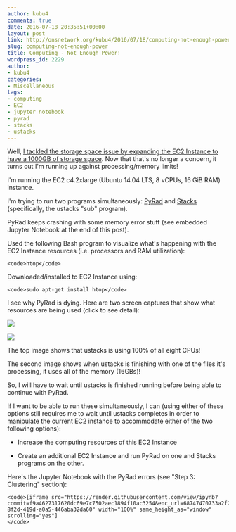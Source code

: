 ```yaml
---
author: kubu4
comments: true
date: 2016-07-18 20:35:51+00:00
layout: post
link: http://onsnetwork.org/kubu4/2016/07/18/computing-not-enough-power/
slug: computing-not-enough-power
title: Computing - Not Enough Power!
wordpress_id: 2229
author:
- kubu4
categories:
- Miscellaneous
tags:
- computing
- EC2
- jupyter notebook
- pyrad
- stacks
- ustacks
---
```


Well, [I tackled the storage space issue by expanding the EC2 Instance to have a 1000GB of storage space](http://onsnetwork.org/kubu4/2016/07/17/computing-amazon-ec2-instance-out-of-space/). Now that that's no longer a concern, it turns out I'm running up against processing/memory limits!

I'm running the EC2 c4.2xlarge (Ubuntu 14.04 LTS, 8 vCPUs, 16 GiB RAM) instance.

I'm trying to run two programs simultaneously: [PyRad](http://dereneaton.com/software/pyrad/) and [Stacks](http://catchenlab.life.illinois.edu/stacks/) (specifically, the ustacks "sub" program).

PyRad keeps crashing with some memory error stuff (see embedded Jupyter Notebook at the end of this post).

Used the following Bash program to visualize what's happening with the EC2 Instance resources (i.e. processors and RAM utilization):


    
    <code>htop</code>



Downloaded/installed to EC2 Instance using:


    
    <code>sudo apt-get install htop</code>





I see why PyRad is dying. Here are two screen captures that show what resources are being used (click to see detail):



[![](http://eagle.fish.washington.edu/Arabidopsis/20160718_ec2_ustacks_cpus.png)](http://eagle.fish.washington.edu/Arabidopsis/20160718_ec2_ustacks_cpus.png)



[![](http://eagle.fish.washington.edu/Arabidopsis/20160718_ec2_ustacks_mem.png)](http://eagle.fish.washington.edu/Arabidopsis/20160718_ec2_ustacks_mem.png)





The top image shows that ustacks is using 100% of all eight CPUs!

The second image shows when ustacks is finishing with one of the files it's processing, it uses all of the memory (16GBs)!

So, I will have to wait until ustacks is finished running before being able to continue with PyRad.

If I want to be able to run these simultaneously, I can (using either of these options still requires me to wait until ustacks completes in order to manipulate the current EC2 instance to accommodate either of the two following options):





  * Increase the computing resources of this EC2 Instance



  * Create an additional EC2 Instance and run PyRad on one and Stacks programs on the other.








Here's the Jupyter Notebook with the PyRad errors (see "Step 3: Clustering" section):


    
    <code>[iframe src="https://render.githubusercontent.com/view/ipynb?commit=f9a4627317620dc69e7c7502aec1894f10ac3254&enc_url=68747470733a2f2f7261772e67697468756275736572636f6e74656e742e636f6d2f73723332302f4c6162446f63732f663961343632373331373632306463363965376337353032616563313839346631306163333235342f6a7570797465725f6e62732f73616d2f32303136303731355f6563325f6f6c795f6762735f70797261642e6970796e62&nwo=sr320%2FLabDocs&path=jupyter_nbs%2Fsam%2F20160715_ec2_oly_gbs_pyrad.ipynb&repository_id=13746500#a22d1ce9-8f2d-419d-a0a5-446aba32da60" width="100%" same_height_as="window" scrolling="yes"]
    </code>
